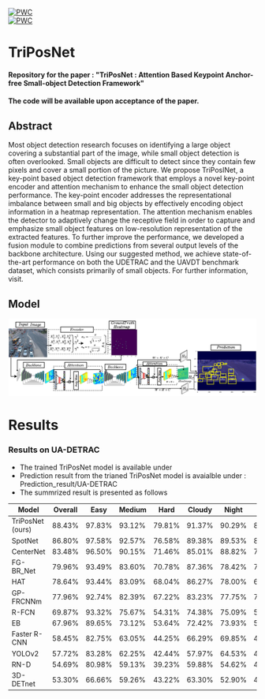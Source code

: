 [![PWC](https://img.shields.io/endpoint.svg?url=https://paperswithcode.com/sota/object-detection-on-ua-detrac-for/object-detection-on-ua-detrac)](https://paperswithcode.com/sota/object-detection-on-ua-detrac)  <br>
[![PWC](https://img.shields.io/endpoint.svg?url=https://paperswithcode.com/sota/object-detection-on-uavdt-for/object-detection-on-uavdt)](https://paperswithcode.com/sota/object-detection-on-uavdt)  <br>
# TriPosNet
#### Repository for the paper : "TriPosNet : Attention Based Keypoint Anchor-free Small-object Detection Framework"
#### The code will be available upon acceptance of the paper. 
## Abstract
Most object detection research focuses on identifying a large object covering a substantial part of the image, while small object detection is often overlooked. Small objects are difficult to detect since they contain few pixels and cover a small portion of the picture. We propose TriPoslNet, a key-point based object detection framework that employs a novel key-point encoder and attention mechanism to enhance the small object detection performance. The key-point encoder addresses the representational imbalance between small and big objects by effectively encoding object information in a heatmap representation. The attention mechanism enables the detector to adaptively change the receptive field in order to capture and emphasize small object features on low-resolution representation of the extracted features. To further improve the performance, we developed a fusion module to combine predictions from several output levels of the backbone architecture. Using our suggested method, we achieve state-of-the-art performance on both the UDETRAC and the UAVDT benchmark dataset, which consists primarily of small objects. For further information, visit.

## Model

![Framework](Arch/TriposNetPng.PNG "")

# Results

### Results on UA-DETRAC
- The trained TriPosNet model is available under 
- Prediction result from the trianed TriPosNet model is avaialble under : Prediction_result/UA-DETRAC 
- The summrized result is presented as follows

| Model                                      | Overall          | Easy             | Medium           | Hard             | Cloudy           | Night            | Rainy            | Sunny            |
|--------------------------------------------|------------------|------------------|------------------|------------------|------------------|------------------|------------------|------------------|
| TriPosNet (ours)                             | 88.43% | 97.83% | 93.12% | 79.81% | 91.37% | 90.29% | 83.24% | 91.32% |
| SpotNet                           | 86.80% | 97.58% | 92.57% | 76.58% | 89.38% | 89.53% | 80.93% | 91.42% |
| CenterNet | 83.48%          | 96.50%          | 90.15%          | 71.46%          | 85.01%          | 88.82%          | 77.78%          | 88.73%          |
| FG-BR\_Net         | 79.96%          | 93.49%          | 83.60%          | 70.78%          | 87.36%          | 78.42%          | 70.50%          | 89.8%           |
| HAT            | 78.64%          | 93.44%          | 83.09%          | 68.04%          | 86.27%          | 78.00%          | 67.97%          | 88.78%          |
| GP-FRCNNm         | 77.96%          | 92.74%          | 82.39%          | 67.22%          | 83.23%          | 77.75%          | 70.17%          | 86.56%          |
| R-FCN           | 69.87%          | 93.32%          | 75.67%          | 54.31%          | 74.38%          | 75.09%          | 56.21%          | 84.08%          |
| EB            | 67.96%          | 89.65%          | 73.12%          | 53.64%          | 72.42%          | 73.93%          | 53.40%          | 83.73%          |
| Faster R-CNN          | 58.45%          | 82.75%          | 63.05%          | 44.25%          | 66.29%          | 69.85%          | 45.16%          | 62.34%          |
| YOLOv2       | 57.72%          | 83.28%          | 62.25%          | 42.44%          | 57.97%          | 64.53%          | 47.84%          | 69.75%          |
| RN-D              | 54.69%          | 80.98%          | 59.13%          | 39.23%          | 59.88%          | 54.62%          | 41.11%          | 77.53%          |
| 3D-DETnet       | 53.30%          | 66.66%          | 59.26%          | 43.22%          | 63.30%          | 52.90%          | 44.27%          | 71.26%          |
